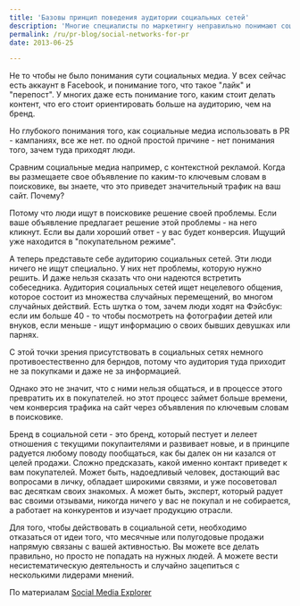 ```yaml
---
title: 'Базовы принцип поведения аудитории социальных сетей'
description: 'Многие специалисты по маркетингу неправильно понимают социальные медиа. Особенно те, у которых есть опыт работы в маркетинге.'
permalink: /ru/pr-blog/social-networks-for-pr
date: 2013-06-25

---
```


Не то чтобы не было понимания сути социальных медиа. У всех сейчас есть аккаунт в Facebook, и понимание того, что такое "лайк" и "перепост".  У многих даже есть понимание того, каким стоит делать контент, что его стоит ориентировать больше на аудиторию, чем на бренд.

Но глубокого понимания того, как социальные медиа использовать в PR - кампаниях, все же нет. по одной простой причине - нет понимания того, зачем туда приходят люди.

Сравним социальные медиа например, с контекстной рекламой. Когда вы размещаете  свое объявление по каким-то ключевым словам в поисковике, вы знаете, что это приведет значительный трафик на ваш сайт. Почему?

Потому что люди ищут в поисковике решение своей проблемы. Если ваше объявление предлагает решение этой проблемы - на него кликнут. Если вы дали хороший ответ - у вас будет конверсия. Ищущий уже находится в "покупательном режиме".

А теперь представьте себе аудиторию социальных сетей. Эти люди ничего не ищут специально. У них нет проблемы, которую нужно решить. И даже нельзя сказать что они надеются встретить собеседника. Аудитория социальных сетей ищет нецелевого общения, которое состоит из множества случайных перемещений, во многом случайных действий. Есть шутка о том, зачем люди ходят на Фэйсбук: если им больше 40 - то чтобы посмотреть на фотографии детей или внуков, если меньше - ищут информацию о своих бывших девушках или парнях.

С этой точки зрения присутствовать в социальных сетях немного противоестественно для берндов, потому что аудитория туда приходит не за покупками и даже не за информацией.

Однако это не значит, что с ними нельзя общаться, и в процессе этого превратить их в покупателей. но этот процесс займет больше времени, чем конверсия трафика на сайт через объявления по ключевым словам в поисковике.

Бренд в социальной сети - это бренд, который пестует и лелеет отношения с текущими покупаителями и развивает новые, и в принципе радуется любому поводу пообщаться, как бы далек он ни казался от целей продажи. Сложно предсказать, какой именно контакт приведет к вам покупателей. Может быть, надоедливый человек, достающий вас вопросами в личку, обладает широкими связями, и уже посоветовал вас десяткам своих знакомых. А может быть, эксперт, который радует вас своими отзывами, никогда ничего у вас не покупал и не собирается, а работает на конкурентов и изучает продукцию отрасли.

Для того, чтобы  действовать в социальной сети, необходимо отказаться от идеи того, что месячные или полугодовые продажи напрямую связаны с вашей активностью. Вы можете все делать правильно, но просто не попадать на нужных людей. А можете вести несистематическую деятельность и случайно зацепиться с несколькими лидерами мнений.

По материалам <a href="https://www.socialmediaexplorer.com/social-media-marketing/why-marketers-get-social-media-wrong/">Social Media Explorer</a>

